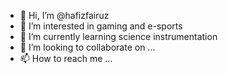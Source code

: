 - 👋 Hi, I’m @hafizfairuz
- 👀 I’m interested in gaming and e-sports
- 🌱 I’m currently learning science instrumentation
- 💞️ I’m looking to collaborate on ...
- 📫 How to reach me ...

<!---
hafizfairuz/hafizfairuz is a ✨ special ✨ repository because its `README.md` (this file) appears on your GitHub profile.
You can click the Preview link to take a look at your changes.
--->
